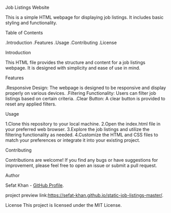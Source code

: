 

Job Listings Website

This is a simple HTML webpage for displaying job listings. It includes basic styling and functionality.

Table of Contents

.Introduction
.Features
.Usage
.Contributing
.License

Introduction

This HTML file provides the structure and content for a job listings webpage. It is designed with simplicity and ease of use in mind.

Features

.Responsive Design: The webpage is designed to be responsive and display properly on various devices.
.Filtering Functionality: Users can filter job listings based on certain criteria.
.Clear Button: A clear button is provided to reset any applied filters.

Usage

1.Clone this repository to your local machine.
2.Open the index.html file in your preferred web browser.
3.Explore the job listings and utilize the filtering functionality as needed.
4.Customize the HTML and CSS files to match your preferences or integrate it into your existing project.

Contributing

Contributions are welcome! If you find any bugs or have suggestions for improvement, please feel free to open an issue or submit a pull request.

Author

Sefat Khan - [GitHub Profile](https://github.com/Sefat-Khan).

project preview link:https://sefat-khan.github.io/static-job-listings-master/.

License
This project is licensed under the MIT License.
